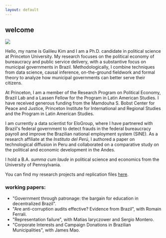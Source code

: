 ```yaml
---
layout: default
---
```


## welcome

![](/images/headshot.jpg)

Hello, my name is Galileu Kim and I am a Ph.D. candidate in political science at Princeton University. My research focuses on the political economy of bureaucracy and public service delivery, with a substantive focus on municipal governments in Brazil. Methodologically, I combine techniques from data science, causal inference, on-the-ground fieldwork and formal theory to analyze how municipal governments can better serve their citizens.

At Princeton, I am a member of the Research Program on Political Economy, Brazil Lab and a Lassen Fellow for the Program in Latin American Studies. I have received generous funding from the Mamdouha S. Bobst Center for Peace and Justice, Princeton Institute for International and Regional Studies and the Program in Latin American Studies. 

I am currently a data scientist for EloGroup, where I have partnered with Brazil's federal government to detect frauds in the federal bureaucracy payroll and improve the Brazilian national employment system (SINE). As a research affiliate at the *Instituto del Perú*, I authored a paper on technological diffusion in Peru and collaborated on a comparative study on the political and economic development in the Andes.

I hold a B.A. *summa cum laude* in political science and economics from the University of Pennsylvania.

You can find my research projects and replication files [here](https://github.com/galileukim).

### working papers:

- "Government through patronage: the bargain for education in decentralized Brazil".
- "Are anti-corruption audits effective? Evidence from Brazil", with Romain Ferrali.
- "Representation failure", with Matias Iaryczower and Sergio Montero.
- "Corporate Interests and Campaign Donations in Brazilian Municipalities", with James Mao.
